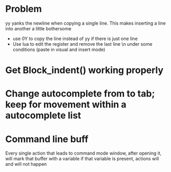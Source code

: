 
# Problem
yy yanks the newline when copying a single line.
This makes inserting a line into another a little bothersome

- use 0Y to copy the line instead of yy if there is just one line
- Use lua to edit the register and remove the last line \n under some conditions (paste in visual and insert mode)

# Get Block_indent() working properly

# Change autocomplete from <c-n> to tab; keep <c-n> for movement within a autocomplete list

# Command line buff 
Every single action that leads to command mode window, after opening it, will mark that buffer with a variable
if that variable is present, actions will and will not happen




